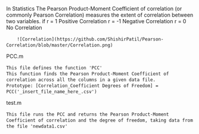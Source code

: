 In Statistics The Pearson Product-Moment Coefficient of correlation (or commonly Pearson Correlation) measures the extent of correlation between two variables. 
if  r =  1   Positive Correlation
	r = -1   Negative Correlation
	r =  0   No Correlation 

		![Correlation](https://github.com/ShishirPatil/Pearson-Correlation/blob/master/Correlation.png)


PCC.m 

	This file defines the function 'PCC'
	This function finds the Pearson Product-Moment Coefficient of correlation across all the columns in a given data file.
	Prototype: [Correlation_Coefficient Degrees of Freedom] = PCC('_insert_file_name_here_.csv')

test.m

	This file runs the PCC and returns the Pearson Product-Moment Coefficient of correlation and the degree of freedom, taking data from the file 'newdata1.csv'